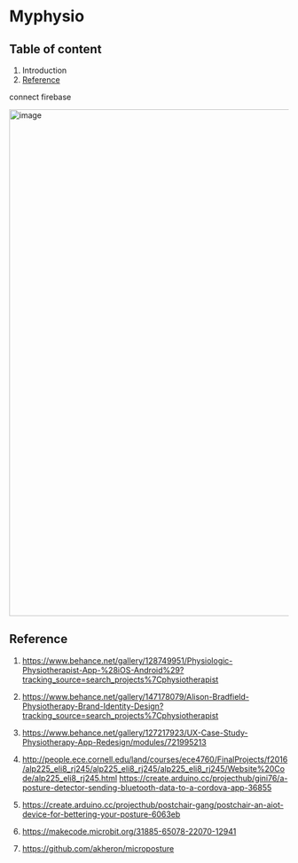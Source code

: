 # Myphysio

## Table of content

1. Introduction 
6. [Reference](#Reference)



connect firebase 

<img width="914" alt="image" src="https://user-images.githubusercontent.com/63984422/191343545-61555188-a54f-4797-a62c-26d795b5e3d0.png">


## Reference



1. https://www.behance.net/gallery/128749951/Physiologic-Physiotherapist-App-%28iOS-Android%29?tracking_source=search_projects%7Cphysiotherapist

2. https://www.behance.net/gallery/147178079/Alison-Bradfield-Physiotherapy-Brand-Identity-Design?tracking_source=search_projects%7Cphysiotherapist

3. https://www.behance.net/gallery/127217923/UX-Case-Study-Physiotherapy-App-Redesign/modules/721995213

4. http://people.ece.cornell.edu/land/courses/ece4760/FinalProjects/f2016/alp225_eli8_rj245/alp225_eli8_rj245/alp225_eli8_rj245/Website%20Code/alp225_eli8_rj245.html
https://create.arduino.cc/projecthub/gini76/a-posture-detector-sending-bluetooth-data-to-a-cordova-app-36855

5. https://create.arduino.cc/projecthub/postchair-gang/postchair-an-aiot-device-for-bettering-your-posture-6063eb

6. https://makecode.microbit.org/31885-65078-22070-12941
7. https://github.com/akheron/microposture
